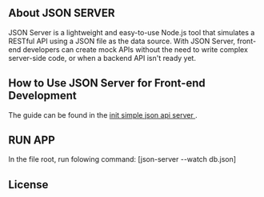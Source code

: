  

## About JSON SERVER

JSON Server is a lightweight and easy-to-use Node.js tool that simulates a RESTful API using a JSON file as the data source. With JSON Server, front-end developers can create mock APIs without the need to write complex server-side code, or when a backend API isn't ready yet.

## How to Use JSON Server for Front-end Development

The guide can be found in the [init simple json api server ](https://dev.to/aguowisdom/creating-a-restful-api-with-json-server-in-nodejs-a-comprehensive-guide-for-beginners-2goc).

## RUN APP

In the file root, run folowing command: [json-server --watch db.json]

 

## License
 
